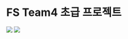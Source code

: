 # FS Team4 초급 프로젝트

<img src="https://capsule-render.vercel.app/api?type=waving&color=BDBDC8&height=310&section=header" />
<img src="https://capsule-render.vercel.app/api?type=waving&color=BDBDC8&height=310&section=footer" />
